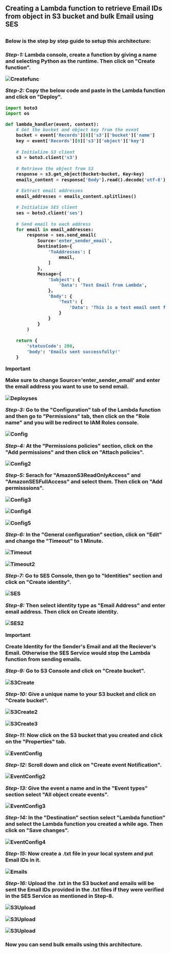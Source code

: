 <h2>Creating a Lambda function to retrieve Email IDs from object in S3 bucket and bulk Email using SES<h2>

<h3>Below is the step by step guide to setup this architecture:<h3>

***Step-1:*** Lambda console, create a function by giving a name and selecting Python as the runtime. Then click on "Create function".

![Createfunc](/assets/images/Createfunc.png)

***Step-2:*** Copy the below code and paste in the Lambda function and click on "Deploy".

```python
import boto3
import os

def lambda_handler(event, context):
    # Get the bucket and object key from the event
    bucket = event['Records'][0]['s3']['bucket']['name']
    key = event['Records'][0]['s3']['object']['key']
    
    # Initialize S3 client
    s3 = boto3.client('s3')
    
    # Retrieve the object from S3
    response = s3.get_object(Bucket=bucket, Key=key)
    emails_content = response['Body'].read().decode('utf-8')
    
    # Extract email addresses
    email_addresses = emails_content.splitlines()
    
    # Initialize SES client
    ses = boto3.client('ses')
    
    # Send email to each address
    for email in email_addresses:
        response = ses.send_email(
            Source='enter_sender_email',
            Destination={
                'ToAddresses': [
                    email,
                ]
            },
            Message={
                'Subject': {
                    'Data': 'Test Email from Lambda',
                },
                'Body': {
                    'Text': {
                        'Data': 'This is a test email sent from AWS Lambda using Amazon SES.',
                    }
                }
            }
        )
    
    return {
        'statusCode': 200,
        'body': 'Emails sent successfully!'
    }
```

> [!IMPORTANT]
> Make sure to change  Source='enter_sender_email' and enter the email address you want to use to send email.

![Deployses](/assets/images/Deployses.png)

***Step-3:*** Go to the "Configuration" tab of the Lambda function and then go to "Permissions" tab, then click on the "Role name" and you will be redirect to IAM Roles console.

![Config](/assets/images/Config.png)

***Step-4:*** At the "Permissions policies" section, click on the "Add permissions" and then click on "Attach policies".

![Config2](/assets/images/Config2.png)

***Step-5:*** Serach for "AmazonS3ReadOnlyAccess" and "AmazonSESFullAccess" and select them. Then click on "Add permisssions".

![Config3](/assets/images/Config3.png)

![Config4](/assets/images/Config4.png)

![Config5](/assets/images/Config5.png)

***Step-6:*** In the "General configuration" section, click on "Edit" and change the "Timeout" to 1 Minute.

![Timeout](/assets/images/Timeout.png)

![Timeout2](/assets/images/Timeout2.png)

***Step-7:*** Go to SES Console, then go to "Identities" section and click on "Create identity".

![SES](/assets/images/SES.png)

***Step-8:*** Then select identity type as "Email Address" and enter email address. Then click on Create identity.

![SES2](/assets/images/SES2.png)

> [!IMPORTANT]
> Create Identity for the Sender's Email and all the Reciever's Email. Otherwise the SES Service would stop the Lambda function from sending emails.

***Step-9:*** Go to S3 Console and click on "Create bucket".

![S3Create](/assets/images/S3Create.png)

***Step-10:*** Give a unique name to your S3 bucket and click on "Create bucket".

![S3Create2](/assets/images/S3Create2.png)

![S3Create3](/assets/images/S3Create3.png)

***Step-11:*** Now click on the S3 bucket that you created and click on the "Properties" tab.

![EventConfig](/assets/images/EventConfig.png)

***Step-12:*** Scroll down and click on "Create event Notification".

![EventConfig2](/assets/images/EventConfig2.png)

***Step-13:*** Give the event a name and in the "Event types" section select "All object create events".

![EventConfig3](/assets/images/EventConfig3.png)

***Step-14:*** In the "Destination" section select "Lambda function" and select the Lambda function you created a while ago. Then click on "Save changes".

![EventConfig4](/assets/images/EventConfig4.png)

***Step-15:*** Now create a .txt file in your local system and put Email IDs in it.

![Emails](/assets/images/Emails.png)

***Step-16:*** Upload the .txt in the S3 bucket and emails will be sent the Email IDs provided in the .txt files if they were verified in the SES Service as mentioned in **Step-8**.

![S3Upload](/assets/images/S3Upload.png)

![S3Upload](/assets/images/S3Upload2.png)

![S3Upload](/assets/images/S3Upload3.png)

<h3>Now you can send bulk emails using this architecture.<h3>